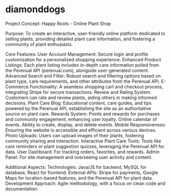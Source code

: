 # diamonddogs
Project Concept: Happy Roots - Online Plant Shop

Purpose: To create an interactive, user-friendly online platform dedicated to selling plants, providing detailed plant care information, and fostering a community of plant enthusiasts.

Core Features:
User Account Management: Secure login and profile customization for a personalized shopping experience.
Enhanced Product Listings: Each plant listing includes in-depth care information pulled from the Perenual API (perenual.com), alongside user-generated content.
Advanced Search and Filter: Robust search and filtering options based on plant type, care requirements, and other attributes from the Perenual API.
E-Commerce Functionality: A seamless shopping cart and checkout process, integrating Stripe for secure transactions.
Review and Rating System: Customers can rate and review plants, aiding others in making informed decisions.
Plant Care Blog: Educational content, care guides, and tips powered by the Perenual API, establishing the site as an authoritative source on plant care.
Rewards System: Points and rewards for purchases and community engagement, enhancing user loyalty.
Online calendar of events. Ability to create, display, and delete events.
Mobile Responsiveness: Ensuring the website is accessible and efficient across various devices.
Photo Uploads: Users can upload images of their plants, fostering community sharing and interaction.
Interactive Plant Care Tools: Tools like care reminders or plant suggestion quizzes, leveraging the Perenual API for data.
User Dashboard: For tracking orders, favorites, and rewards.
Admin Panel: For site management and overseeing user activity and content.

Additional Aspects:
Technologies: Java/JS for backend, MySQL for database, React for frontend.
External APIs: Stripe for payments, Google Maps for location-based features, and the Perenual API for plant data.
Development Approach: Agile methodology, with a focus on clean code and documentation.

